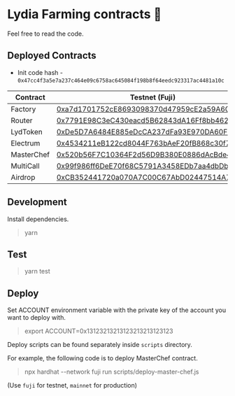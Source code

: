 # Lydia Farming contracts 🦁

Feel free to read the code.

## Deployed Contracts

- Init code hash - `0x47cc4f3a5e7a237c464e09c6758ac645084f198b8f64eedc923317ac4481a10c`


|	Contract	    |	Testnet (Fuji)	                            |	Mainnet	                                    |
|	------------	|	------------	                            |	------------                                |
|   Factory     	|   [0xa7d1701752cE8693098370d47959cE2a59A605b7](https://cchain.explorer.avax-test.network/address/0xa7d1701752cE8693098370d47959cE2a59A605b7)  |   [0xe0C1bb6DF4851feEEdc3E14Bd509FEAF428f7655](https://cchain.explorer.avax.network/address/0xe0C1bb6DF4851feEEdc3E14Bd509FEAF428f7655)  |
|   Router       	|   [0x7791E98C3eC430eacd5B62843dA16Ff8bb462FB2](https://cchain.explorer.avax-test.network/address/0x7791E98C3eC430eacd5B62843dA16Ff8bb462FB2)  |   [0xA52aBE4676dbfd04Df42eF7755F01A3c41f28D27](https://cchain.explorer.avax.network/address/0xA52aBE4676dbfd04Df42eF7755F01A3c41f28D27)  |
|   LydToken     	|   [0xDe5D7A6484E885eDcCA237dFa93E970DA60F74Db](https://cchain.explorer.avax-test.network/address/0xDe5D7A6484E885eDcCA237dFa93E970DA60F74Db)  |   [0x4C9B4E1AC6F24CdE3660D5E4Ef1eBF77C710C084](https://cchain.explorer.avax.network/address/0x4C9B4E1AC6F24CdE3660D5E4Ef1eBF77C710C084)  |
|   Electrum        |   [0x4534211eB122cd8044F763bAeF20fB868c30f772](https://cchain.explorer.avax-test.network/address/0x4534211eB122cd8044F763bAeF20fB868c30f772)  |   [0x814409AbbC142fa5824C034d564D8D738b20cD51](https://cchain.explorer.avax.network/address/0x814409AbbC142fa5824C034d564D8D738b20cD51)  |
|   MasterChef     	|   [0x520b56F7C10364F2d56D9B380E0886dAcBde4e1c](https://cchain.explorer.avax-test.network/address/0x520b56F7C10364F2d56D9B380E0886dAcBde4e1c)  |   [0xFb26525B14048B7BB1F3794F6129176195Db7766](https://cchain.explorer.avax.network/address/0xFb26525B14048B7BB1F3794F6129176195Db7766)  |
|   MultiCall     	|   [0x99f986ff6DeE70f68C5791A3458EDb7aa4dbDb2a](https://cchain.explorer.avax-test.network/address/0x99f986ff6DeE70f68C5791A3458EDb7aa4dbDb2a)  |   [0x98e2060F672FD1656a07bc12D7253b5e41bF3876](https://cchain.explorer.avax.network/address/0x98e2060F672FD1656a07bc12D7253b5e41bF3876)  |
|   Airdrop     	|   [0xCB352441720a070A7C00C67AbD02447514A7173A](https://cchain.explorer.avax-test.network/address/0xCB352441720a070A7C00C67AbD02447514A7173A)  |   [0x2e00De8fa96056486eDf668136dC9dD50E1Dc4a7](https://cchain.explorer.avax.network/address/0x2e00De8fa96056486eDf668136dC9dD50E1Dc4a7)  |

## Development

Install dependencies.

> yarn

## Test

> yarn test

## Deploy

Set ACCOUNT environment variable with the private key of the account you want to deploy with.

> export ACCOUNT=0x13123213213123213213123123

Deploy scripts can be found separately inside `scripts` directory.

For example, the following code is to deploy MasterChef contract.

> npx hardhat --network fuji run scripts/deploy-master-chef.js

(Use `fuji` for testnet, `mainnet` for production)
